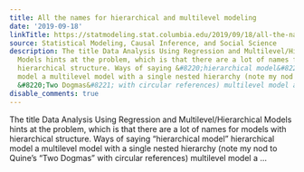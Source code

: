 ```yaml
---
title: All the names for hierarchical and multilevel modeling
date: '2019-09-18'
linkTitle: https://statmodeling.stat.columbia.edu/2019/09/18/all-the-names-for-hierarchical-and-multilevel-modeling/
source: Statistical Modeling, Causal Inference, and Social Science
description: The title Data Analysis Using Regression and Multilevel/Hierarchical
  Models hints at the problem, which is that there are a lot of names for models with
  hierarchical structure. Ways of saying &#8220;hierarchical model&#8221; hierarchical
  model a multilevel model with a single nested hierarchy (note my nod to Quine&#8217;s
  &#8220;Two Dogmas&#8221; with circular references) multilevel model a ...
disable_comments: true
---
```

The title Data Analysis Using Regression and Multilevel/Hierarchical Models hints at the problem, which is that there are a lot of names for models with hierarchical structure. Ways of saying &#8220;hierarchical model&#8221; hierarchical model a multilevel model with a single nested hierarchy (note my nod to Quine&#8217;s &#8220;Two Dogmas&#8221; with circular references) multilevel model a ...